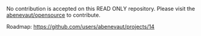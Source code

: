 No contribution is accepted on this READ ONLY repository.
Please visit the [abenevaut/opensource](https://github.com/abenevaut/opensource) to contribute.

Roadmap: https://github.com/users/abenevaut/projects/14
